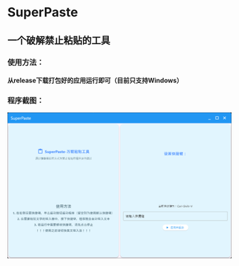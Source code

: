 # SuperPaste
## 一个破解禁止粘贴的工具
### 使用方法：
#### 从release下载打包好的应用运行即可（目前只支持Windows）
### 程序截图：
![screenshot](screenshot.png)